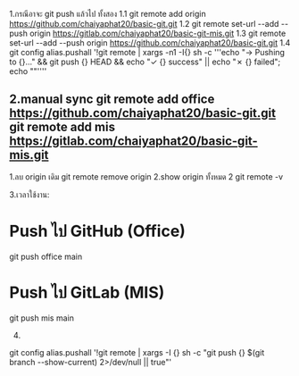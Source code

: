 1.กรณีอาจะ git push แล้วไป ทั้งสอง
1.1  git remote add origin https://github.com/chaiyaphat20/basic-git.git
1.2  git remote set-url --add --push origin https://gitlab.com/chaiyaphat20/basic-git-mis.git
1.3  git remote set-url --add --push origin https://github.com/chaiyaphat20/basic-git.git
1.4
git config alias.pushall '!git remote | xargs -n1 -I{} sh -c '\''echo "→ Pushing to {}..." && git push {} HEAD && echo "✓ {} 
  success" || echo "✗ {} failed"; echo ""'\'''

2.manual sync
  git remote add office https://github.com/chaiyaphat20/basic-git.git
  git remote add mis https://gitlab.com/chaiyaphat20/basic-git-mis.git
---
1.ลบ origin เดิม
 git remote remove  origin
2.show origin ทั้งหมด 2
 git remote -v  

3.เวลาใช้งาน:
  # Push ไป GitHub (Office)
  git push office main

  # Push ไป GitLab (MIS)  
  git push mis main

4.
 git config alias.pushall '!git remote | xargs -I {} sh -c "git push {} $(git branch --show-current) 2>/dev/null || true"'